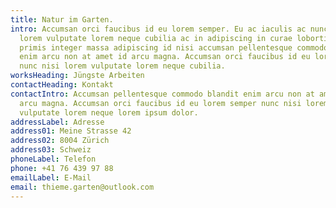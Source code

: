 ```yaml
---
title: Natur im Garten.
intro: Accumsan orci faucibus id eu lorem semper. Eu ac iaculis ac nunc nisi
  lorem vulputate lorem neque cubilia ac in adipiscing in curae lobortis tortor
  primis integer massa adipiscing id nisi accumsan pellentesque commodo blandit
  enim arcu non at amet id arcu magna. Accumsan orci faucibus id eu lorem semper
  nunc nisi lorem vulputate lorem neque cubilia.
worksHeading: Jüngste Arbeiten
contactHeading: Kontakt
contactIntro: Accumsan pellentesque commodo blandit enim arcu non at amet id
  arcu magna. Accumsan orci faucibus id eu lorem semper nunc nisi lorem
  vulputate lorem neque lorem ipsum dolor.
addressLabel: Adresse
address01: Meine Strasse 42
address02: 8004 Zürich
address03: Schweiz
phoneLabel: Telefon
phone: +41 76 439 97 88
emailLabel: E-Mail
email: thieme.garten@outlook.com
---
```


